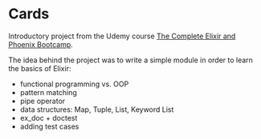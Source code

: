 # Cards

Introductory project from the Udemy course [The Complete Elixir and Phoenix Bootcamp](https://www.udemy.com/the-complete-elixir-and-phoenix-bootcamp-and-tutorial/). 

The idea behind the project was to write a simple module in order to learn the basics of Elixir:
- functional programming vs. OOP
- pattern matching
- pipe operator
- data structures: Map, Tuple, List, Keyword List
- ex_doc + doctest
- adding test cases

